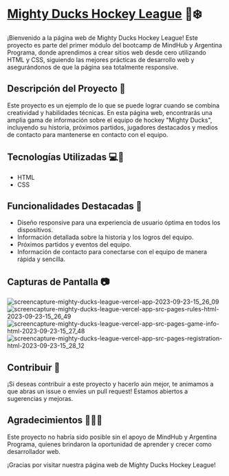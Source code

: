 # [Mighty Ducks Hockey League](https://mighty-ducks-league.vercel.app/) 🏒❄️

¡Bienvenido a la página web de Mighty Ducks Hockey League! Este proyecto es parte del primer módulo del bootcamp de MindHub y Argentina Programa, donde aprendimos a crear sitios web desde cero utilizando HTML y CSS, siguiendo las mejores prácticas de desarrollo web y asegurándonos de que la página sea totalmente responsive.

## Descripción del Proyecto 🚀

Este proyecto es un ejemplo de lo que se puede lograr cuando se combina creatividad y habilidades técnicas. En esta página web, encontrarás una amplia gama de información sobre el equipo de hockey "Mighty Ducks", incluyendo su historia, próximos partidos, jugadores destacados y medios de contacto para mantenerse en contacto con el equipo.

## Tecnologías Utilizadas 💻🎨

- HTML
- CSS

## Funcionalidades Destacadas 🌟

- Diseño responsive para una experiencia de usuario óptima en todos los dispositivos.
- Información detallada sobre la historia y los logros del equipo.
- Próximos partidos y eventos del equipo.
- Información de contacto para conectarse con el equipo de manera rápida y sencilla.

## Capturas de Pantalla 📷

![screencapture-mighty-ducks-league-vercel-app-2023-09-23-15_26_09](https://github.com/JoshuaLezcanoRepo/mightyDucksHockeyLeague/assets/96133436/031b3654-8111-42ed-a5bc-4c42566d8306)
![screencapture-mighty-ducks-league-vercel-app-src-pages-rules-html-2023-09-23-15_26_49](https://github.com/JoshuaLezcanoRepo/mightyDucksHockeyLeague/assets/96133436/07d16d72-b5ca-4fa3-a30d-417ba138c990)
![screencapture-mighty-ducks-league-vercel-app-src-pages-game-info-html-2023-09-23-15_27_48](https://github.com/JoshuaLezcanoRepo/mightyDucksHockeyLeague/assets/96133436/a04f1433-3b9d-46a1-b04a-7fa21148f9fb)
![screencapture-mighty-ducks-league-vercel-app-src-pages-registration-html-2023-09-23-15_28_12](https://github.com/JoshuaLezcanoRepo/mightyDucksHockeyLeague/assets/96133436/0188fa22-f0ca-49b9-9b0c-5c99e6af2b93)

## Contribuir 🤝

¡Si deseas contribuir a este proyecto y hacerlo aún mejor, te animamos a que abras un issue o envíes un pull request! Estamos abiertos a sugerencias y mejoras.

## Agradecimientos 👏🌐💪

Este proyecto no habría sido posible sin el apoyo de MindHub y Argentina Programa, quienes brindaron la oportunidad de aprender y crecer como desarrollador web.

¡Gracias por visitar nuestra página web de Mighty Ducks Hockey League!
